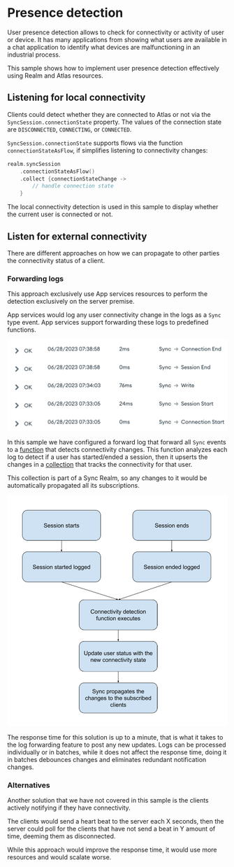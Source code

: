 # Presence detection

User presence detection allows to check for connectivity or activity of user or device. It has many
applications from showing what users are available in a chat application to identify what devices are 
malfunctioning in an industrial process.

This sample shows how to implement user presence detection effectively using Realm and Atlas resources.

## Listening for local connectivity

Clients could detect whether they are connected to Atlas or not via the `SyncSession.connectionState` 
property. The values of the connection state are `DISCONNECTED`, `CONNECTING`, or `CONNECTED`.

`SyncSession.connectionState` supports flows via the function `connectionStateAsFlow`, if simplifies listening to 
connectivity changes:

```kotlin
realm.syncSession
    .connectionStateAsFlow()
    .collect {connectionStateChange ->
        // handle connection state
    }
```

The local connectivity detection is used in this sample to display whether the current user is connected or not.

## Listen for external connectivity

There are different approaches on how we can propagate to other parties the connectivity status of a 
client.

### Forwarding logs

This approach exclusively use App services resources to perform the detection exclusively on the server premise.

App services would log any user connectivity change in the logs as a `Sync` type event. App services support forwarding these logs to predefined functions.

![logs sample](logs.png "Logs")

In this sample we have configured a forward log that forward all `Sync` events to a [function](functions/logPresenceDetector.js) that detects connectivity changes. This function analyzes each log to detect if a user has started/ended a session, then it upserts the changes in a [collection](data_sources/mongodb-atlas/presence-detection/user_status/schema.json) that tracks the connectivity for that user.

This collection is part of a Sync Realm, so any changes to it would be automatically propagated all its subscriptions.

![Flow](presence-flow.svg "Flow")

The response time for this solution is up to a minute, that is what it takes to the log forwarding feature to post any new updates. Logs can be processed individually or in batches, while it does not affect the response time, doing it in batches debounces changes and eliminates redundant notification changes.

### Alternatives

Another solution that we have not covered in this sample is the clients actively notifying if they have connectivity. 

The clients would send a heart beat to the server each X seconds, then the server could poll for the clients that have not send a beat in Y amount of time, deeming them as disconnected.

While this approach would improve the response time, it would use more resources and would scalate worse.
